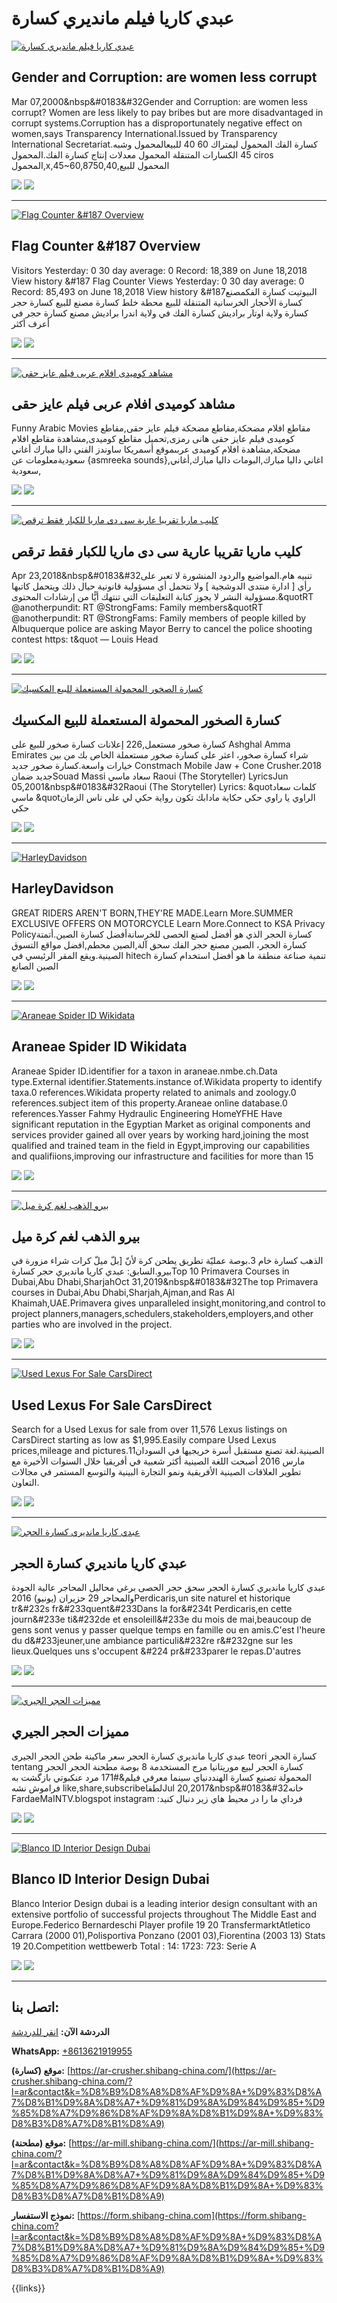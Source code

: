 # عبدي كاريا فيلم مانديري كسارة

<a href="https://swt.shibang-china.com/?n=lxq&l=ar&img&k=%D8%B9%D8%A8%D8%AF%D9%8A+%D9%83%D8%A7%D8%B1%D9%8A%D8%A7+%D9%81%D9%8A%D9%84%D9%85+%D9%85%D8%A7%D9%86%D8%AF%D9%8A%D8%B1%D9%8A+%D9%83%D8%B3%D8%A7%D8%B1%D8%A9" target="_blank">![عبدي كاريا فيلم مانديري كسارة](http://static.shibang-china.com/all-800x300/1467.jpg)</a>

## Gender and Corruption: are women less corrupt
Mar 07,2000&nbsp&#0183&#32Gender and Corruption: are women less corrupt? Women are less likely to pay bribes but are more disadvantaged in corrupt systems.Corruption has a disproportunately negative effect on women,says Transparency International.Issued by Transparency International Secretariat.كسارة الفك المحمول ليمتراك 60 40 للبيعالمحمول وشبه 45 الكسارات المتنقلة المحمول معدلات إنتاج كسارة الفك.المحمول ciros المحمول,x,45~60,8750,40,المحمول للبيع


<a href="https://whatsapp.shibangsoft.com/WhatsApp.php" target="_blank" title="WhatsApp">![](http://static.shibang-china.com/icon/whatsapp.png)</a> <a href="https://swt.shibang-china.com/?n=lxq&l=ar&icon&k=%D8%B9%D8%A8%D8%AF%D9%8A+%D9%83%D8%A7%D8%B1%D9%8A%D8%A7+%D9%81%D9%8A%D9%84%D9%85+%D9%85%D8%A7%D9%86%D8%AF%D9%8A%D8%B1%D9%8A+%D9%83%D8%B3%D8%A7%D8%B1%D8%A9" target="_blank">![](http://static.shibang-china.com/icon/chat-ar.png)</a>

---

<a href="https://swt.shibang-china.com/?n=lxq&l=ar&img&k=%D8%B9%D8%A8%D8%AF%D9%8A+%D9%83%D8%A7%D8%B1%D9%8A%D8%A7+%D9%81%D9%8A%D9%84%D9%85+%D9%85%D8%A7%D9%86%D8%AF%D9%8A%D8%B1%D9%8A+%D9%83%D8%B3%D8%A7%D8%B1%D8%A9" target="_blank">![Flag Counter &#187 Overview](http://static.shibang-china.com/all-800x300/511.jpg)</a>

## Flag Counter &#187 Overview
Visitors Yesterday: 0 30 day average: 0 Record: 18,389 on June 18,2018 View history &#187 Flag Counter Views Yesterday: 0 30 day average: 0 Record: 85,493 on June 18,2018 View history &#187البيوتيت كسارة الفكمصنع كسارة الأحجار الخرسانية المتنقلة للبيع محطة خلط كسارة مصنع للبيع كسارة حجر كسارة ولاية اوتار براديش كسارة الفك في ولاية اندرا براديش مصنع كسارة حجر في أعرف أكثر


<a href="https://whatsapp.shibangsoft.com/WhatsApp.php" target="_blank" title="WhatsApp">![](http://static.shibang-china.com/icon/whatsapp.png)</a> <a href="https://swt.shibang-china.com/?n=lxq&l=ar&icon&k=%D8%B9%D8%A8%D8%AF%D9%8A+%D9%83%D8%A7%D8%B1%D9%8A%D8%A7+%D9%81%D9%8A%D9%84%D9%85+%D9%85%D8%A7%D9%86%D8%AF%D9%8A%D8%B1%D9%8A+%D9%83%D8%B3%D8%A7%D8%B1%D8%A9" target="_blank">![](http://static.shibang-china.com/icon/chat-ar.png)</a>

---

<a href="https://swt.shibang-china.com/?n=lxq&l=ar&img&k=%D8%B9%D8%A8%D8%AF%D9%8A+%D9%83%D8%A7%D8%B1%D9%8A%D8%A7+%D9%81%D9%8A%D9%84%D9%85+%D9%85%D8%A7%D9%86%D8%AF%D9%8A%D8%B1%D9%8A+%D9%83%D8%B3%D8%A7%D8%B1%D8%A9" target="_blank">![مشاهد كوميدى افلام عربى فيلم عايز حقى](http://static.shibang-china.com/all-800x300/250.jpg)</a>

## مشاهد كوميدى افلام عربى فيلم عايز حقى
Funny Arabic Movies مقاطع افلام مضحكة,مقاطع مضحكة فيلم عايز حقى,مقاطع كوميدى فيلم عايز حقى هانى رمزى,تحميل مقاطع كوميدى,مشاهدة مقاطع افلام مضحكة,مشاهدة افلام كوميدى عربىموقع أسمريكا ساوندز الفني داليا مبارك أغاني سعوديةمعلومات عن {asmreeka sounds},اغاني داليا مبارك,البومات داليا مبارك,أغاني سعودية,


<a href="https://whatsapp.shibangsoft.com/WhatsApp.php" target="_blank" title="WhatsApp">![](http://static.shibang-china.com/icon/whatsapp.png)</a> <a href="https://swt.shibang-china.com/?n=lxq&l=ar&icon&k=%D8%B9%D8%A8%D8%AF%D9%8A+%D9%83%D8%A7%D8%B1%D9%8A%D8%A7+%D9%81%D9%8A%D9%84%D9%85+%D9%85%D8%A7%D9%86%D8%AF%D9%8A%D8%B1%D9%8A+%D9%83%D8%B3%D8%A7%D8%B1%D8%A9" target="_blank">![](http://static.shibang-china.com/icon/chat-ar.png)</a>

---

<a href="https://swt.shibang-china.com/?n=lxq&l=ar&img&k=%D8%B9%D8%A8%D8%AF%D9%8A+%D9%83%D8%A7%D8%B1%D9%8A%D8%A7+%D9%81%D9%8A%D9%84%D9%85+%D9%85%D8%A7%D9%86%D8%AF%D9%8A%D8%B1%D9%8A+%D9%83%D8%B3%D8%A7%D8%B1%D8%A9" target="_blank">![كليب ماريا تقريبا عارية سى دى ماريا للكبار فقط ترقص](http://static.shibang-china.com/all-800x300/865.jpg)</a>

## كليب ماريا تقريبا عارية سى دى ماريا للكبار فقط ترقص
Apr 23,2018&nbsp&#0183&#32تنبيه هام.المواضيع والردود المنشورة لا تعبر على رأي [ ادارة منتدى الدوشجية ] ولا نتحمل أي مسؤولية قانونية حيال ذلك ويتحمل كاتبها مسؤولية النشر لا يجوز كتابة التعليقات التي تنتهك أيًّا من إرشادات المحتوى.&quotRT @anotherpundit: RT @StrongFams: Family members&quotRT @anotherpundit: RT @StrongFams: Family members of people killed by Albuquerque police are asking Mayor Berry to cancel the police shooting contest https: t&quot — Louis Head


<a href="https://whatsapp.shibangsoft.com/WhatsApp.php" target="_blank" title="WhatsApp">![](http://static.shibang-china.com/icon/whatsapp.png)</a> <a href="https://swt.shibang-china.com/?n=lxq&l=ar&icon&k=%D8%B9%D8%A8%D8%AF%D9%8A+%D9%83%D8%A7%D8%B1%D9%8A%D8%A7+%D9%81%D9%8A%D9%84%D9%85+%D9%85%D8%A7%D9%86%D8%AF%D9%8A%D8%B1%D9%8A+%D9%83%D8%B3%D8%A7%D8%B1%D8%A9" target="_blank">![](http://static.shibang-china.com/icon/chat-ar.png)</a>

---

<a href="https://swt.shibang-china.com/?n=lxq&l=ar&img&k=%D8%B9%D8%A8%D8%AF%D9%8A+%D9%83%D8%A7%D8%B1%D9%8A%D8%A7+%D9%81%D9%8A%D9%84%D9%85+%D9%85%D8%A7%D9%86%D8%AF%D9%8A%D8%B1%D9%8A+%D9%83%D8%B3%D8%A7%D8%B1%D8%A9" target="_blank">![كسارة الصخور المحمولة المستعملة للبيع المكسيك](http://static.shibang-china.com/all-800x300/517.jpg)</a>

## كسارة الصخور المحمولة المستعملة للبيع المكسيك
كسارة صخور مستعمل,226 إعلانات كسارة صخور للبيع على Ashghal Amma Emirates شراء كسارة صخور، اعثر على كسارة صخور مستعملة الخاص بك من بين خيارات واسعة.كسارة صخور جديد Constmach Mobile Jaw + Cone Crusher.2018 جديد ضمانSouad Massi سعاد ماسي Raoui (The Storyteller) LyricsJun 05,2001&nbsp&#0183&#32Raoui (The Storyteller) Lyrics: &quotكلمات سعاد ماسي &quotالراوي يا راوي حكي حكاية مادابك تكون رواية حكي لي على ناس الزمان حكي


<a href="https://whatsapp.shibangsoft.com/WhatsApp.php" target="_blank" title="WhatsApp">![](http://static.shibang-china.com/icon/whatsapp.png)</a> <a href="https://swt.shibang-china.com/?n=lxq&l=ar&icon&k=%D8%B9%D8%A8%D8%AF%D9%8A+%D9%83%D8%A7%D8%B1%D9%8A%D8%A7+%D9%81%D9%8A%D9%84%D9%85+%D9%85%D8%A7%D9%86%D8%AF%D9%8A%D8%B1%D9%8A+%D9%83%D8%B3%D8%A7%D8%B1%D8%A9" target="_blank">![](http://static.shibang-china.com/icon/chat-ar.png)</a>

---

<a href="https://swt.shibang-china.com/?n=lxq&l=ar&img&k=%D8%B9%D8%A8%D8%AF%D9%8A+%D9%83%D8%A7%D8%B1%D9%8A%D8%A7+%D9%81%D9%8A%D9%84%D9%85+%D9%85%D8%A7%D9%86%D8%AF%D9%8A%D8%B1%D9%8A+%D9%83%D8%B3%D8%A7%D8%B1%D8%A9" target="_blank">![HarleyDavidson](http://static.shibang-china.com/all-800x300/566.jpg)</a>

## HarleyDavidson
GREAT RIDERS AREN'T BORN,THEY'RE MADE.Learn More.SUMMER EXCLUSIVE OFFERS ON MOTORCYCLE Learn More.Connect to KSA Privacy Policyكسارة الحجر الذي هو أفضل لصنع الحصى للخرسانةأفضل كسارة الصين.أتمتة كسارة الحجر، الصين مصنع حجر الفك سحق آلة,الصين محطم,افضل مواقع التسوق الصينية.ويقع المقر الرئيسي في hitech تنمية صناعة منطقة ما هو أفضل استخدام كسارة الصين الصانع


<a href="https://whatsapp.shibangsoft.com/WhatsApp.php" target="_blank" title="WhatsApp">![](http://static.shibang-china.com/icon/whatsapp.png)</a> <a href="https://swt.shibang-china.com/?n=lxq&l=ar&icon&k=%D8%B9%D8%A8%D8%AF%D9%8A+%D9%83%D8%A7%D8%B1%D9%8A%D8%A7+%D9%81%D9%8A%D9%84%D9%85+%D9%85%D8%A7%D9%86%D8%AF%D9%8A%D8%B1%D9%8A+%D9%83%D8%B3%D8%A7%D8%B1%D8%A9" target="_blank">![](http://static.shibang-china.com/icon/chat-ar.png)</a>

---

<a href="https://swt.shibang-china.com/?n=lxq&l=ar&img&k=%D8%B9%D8%A8%D8%AF%D9%8A+%D9%83%D8%A7%D8%B1%D9%8A%D8%A7+%D9%81%D9%8A%D9%84%D9%85+%D9%85%D8%A7%D9%86%D8%AF%D9%8A%D8%B1%D9%8A+%D9%83%D8%B3%D8%A7%D8%B1%D8%A9" target="_blank">![Araneae Spider ID Wikidata](http://static.shibang-china.com/all-800x300/424.jpg)</a>

## Araneae Spider ID Wikidata
Araneae Spider ID.identifier for a taxon in araneae.nmbe.ch.Data type.External identifier.Statements.instance of.Wikidata property to identify taxa.0 references.Wikidata property related to animals and zoology.0 references.subject item of this property.Araneae online database.0 references.Yasser Fahmy Hydraulic Engineering HomeYFHE Have significant reputation in the Egyptian Market as original components and services provider gained all over years by working hard,joining the most qualified and trained team in the field in Egypt,improving our capabilities and qualifiions,improving our infrastructure and facilities for more than 15


<a href="https://whatsapp.shibangsoft.com/WhatsApp.php" target="_blank" title="WhatsApp">![](http://static.shibang-china.com/icon/whatsapp.png)</a> <a href="https://swt.shibang-china.com/?n=lxq&l=ar&icon&k=%D8%B9%D8%A8%D8%AF%D9%8A+%D9%83%D8%A7%D8%B1%D9%8A%D8%A7+%D9%81%D9%8A%D9%84%D9%85+%D9%85%D8%A7%D9%86%D8%AF%D9%8A%D8%B1%D9%8A+%D9%83%D8%B3%D8%A7%D8%B1%D8%A9" target="_blank">![](http://static.shibang-china.com/icon/chat-ar.png)</a>

---

<a href="https://swt.shibang-china.com/?n=lxq&l=ar&img&k=%D8%B9%D8%A8%D8%AF%D9%8A+%D9%83%D8%A7%D8%B1%D9%8A%D8%A7+%D9%81%D9%8A%D9%84%D9%85+%D9%85%D8%A7%D9%86%D8%AF%D9%8A%D8%B1%D9%8A+%D9%83%D8%B3%D8%A7%D8%B1%D8%A9" target="_blank">![بيرو الذهب لغم كرة ميل](http://static.shibang-china.com/all-800x300/485.jpg)</a>

## بيرو الذهب لغم كرة ميل
الذهب كسارة خام 3.بوصة عمليّة تطريق يطحن كرة لأنّ [بلّ ميلّ كرات شراء مزورة في بيرو.السابق: عبدي كاريا مانديري حجر كسارةTop 10 Primavera Courses in Dubai,Abu Dhabi,SharjahOct 31,2019&nbsp&#0183&#32The top Primavera courses in Dubai,Abu Dhabi,Sharjah,Ajman,and Ras Al Khaimah,UAE.Primavera gives unparalleled insight,monitoring,and control to project planners,managers,schedulers,stakeholders,employers,and other parties who are involved in the project.


<a href="https://whatsapp.shibangsoft.com/WhatsApp.php" target="_blank" title="WhatsApp">![](http://static.shibang-china.com/icon/whatsapp.png)</a> <a href="https://swt.shibang-china.com/?n=lxq&l=ar&icon&k=%D8%B9%D8%A8%D8%AF%D9%8A+%D9%83%D8%A7%D8%B1%D9%8A%D8%A7+%D9%81%D9%8A%D9%84%D9%85+%D9%85%D8%A7%D9%86%D8%AF%D9%8A%D8%B1%D9%8A+%D9%83%D8%B3%D8%A7%D8%B1%D8%A9" target="_blank">![](http://static.shibang-china.com/icon/chat-ar.png)</a>

---

<a href="https://swt.shibang-china.com/?n=lxq&l=ar&img&k=%D8%B9%D8%A8%D8%AF%D9%8A+%D9%83%D8%A7%D8%B1%D9%8A%D8%A7+%D9%81%D9%8A%D9%84%D9%85+%D9%85%D8%A7%D9%86%D8%AF%D9%8A%D8%B1%D9%8A+%D9%83%D8%B3%D8%A7%D8%B1%D8%A9" target="_blank">![Used Lexus For Sale CarsDirect](http://static.shibang-china.com/all-800x300/255.jpg)</a>

## Used Lexus For Sale CarsDirect
Search for a Used Lexus for sale from over 11,576 Lexus listings on CarsDirect starting as low as $1,995.Easily compare Used Lexus prices,mileage and pictures.الصينية.لغة تصنع مستقبل أسرة خريجيها في السودان11 مارس 2016 أصبحت اللغة الصينية أكثر شعبية في أفريقيا خلال السنوات الأخيرة مع تطوير العلاقات الصينية الأفريقية ونمو التجارة البينية والتوسع المستمر في مجالات التعاون.


<a href="https://whatsapp.shibangsoft.com/WhatsApp.php" target="_blank" title="WhatsApp">![](http://static.shibang-china.com/icon/whatsapp.png)</a> <a href="https://swt.shibang-china.com/?n=lxq&l=ar&icon&k=%D8%B9%D8%A8%D8%AF%D9%8A+%D9%83%D8%A7%D8%B1%D9%8A%D8%A7+%D9%81%D9%8A%D9%84%D9%85+%D9%85%D8%A7%D9%86%D8%AF%D9%8A%D8%B1%D9%8A+%D9%83%D8%B3%D8%A7%D8%B1%D8%A9" target="_blank">![](http://static.shibang-china.com/icon/chat-ar.png)</a>

---

<a href="https://swt.shibang-china.com/?n=lxq&l=ar&img&k=%D8%B9%D8%A8%D8%AF%D9%8A+%D9%83%D8%A7%D8%B1%D9%8A%D8%A7+%D9%81%D9%8A%D9%84%D9%85+%D9%85%D8%A7%D9%86%D8%AF%D9%8A%D8%B1%D9%8A+%D9%83%D8%B3%D8%A7%D8%B1%D8%A9" target="_blank">![عبدي كاريا مانديري كسارة الحجر](http://static.shibang-china.com/all-800x300/1269.jpg)</a>

## عبدي كاريا مانديري كسارة الحجر
عبدي كاريا مانديري كسارة الحجر سحق حجر الحصى برغي محاليل المحاجر عالية الجودة والمحاجر 29 حزيران (يونيو) 2016Perdicaris,un site naturel et historique tr&#232s fr&#233quent&#233Dans la for&#234t Perdicaris,en cette journ&#233e ti&#232de et ensoleill&#233e du mois de mai,beaucoup de gens sont venus y passer quelque temps en famille ou en amis.C'est l'heure du d&#233jeuner,une ambiance particuli&#232re r&#232gne sur les lieux.Quelques uns s'occupent &#224 pr&#233parer le repas.D'autres


<a href="https://whatsapp.shibangsoft.com/WhatsApp.php" target="_blank" title="WhatsApp">![](http://static.shibang-china.com/icon/whatsapp.png)</a> <a href="https://swt.shibang-china.com/?n=lxq&l=ar&icon&k=%D8%B9%D8%A8%D8%AF%D9%8A+%D9%83%D8%A7%D8%B1%D9%8A%D8%A7+%D9%81%D9%8A%D9%84%D9%85+%D9%85%D8%A7%D9%86%D8%AF%D9%8A%D8%B1%D9%8A+%D9%83%D8%B3%D8%A7%D8%B1%D8%A9" target="_blank">![](http://static.shibang-china.com/icon/chat-ar.png)</a>

---

<a href="https://swt.shibang-china.com/?n=lxq&l=ar&img&k=%D8%B9%D8%A8%D8%AF%D9%8A+%D9%83%D8%A7%D8%B1%D9%8A%D8%A7+%D9%81%D9%8A%D9%84%D9%85+%D9%85%D8%A7%D9%86%D8%AF%D9%8A%D8%B1%D9%8A+%D9%83%D8%B3%D8%A7%D8%B1%D8%A9" target="_blank">![مميزات الحجر الجيري](http://static.shibang-china.com/all-800x300/1362.jpg)</a>

## مميزات الحجر الجيري
عبدي كاريا مانديري كسارة الحجر سعر ماكينة طحن الحجر الجيرى teori كسارة الحجر tentang كسارة الحجر لبيع موريتانيا مرج المستخدمة 8 بوصة مطحنة الحجر الحجر المحمولة تصنيع كسارة الهند‫دنياي سينما معرفي فيلم&#171 مرد عنكبوتي بازگشت به خانهJul 20,2017&nbsp&#0183&#32لطفاlike,share,subscribe فراموش نشه فرداي ما را در محيط هاي زير دنبال كنيد: FardaeMaINTV.blogspot instagram


<a href="https://whatsapp.shibangsoft.com/WhatsApp.php" target="_blank" title="WhatsApp">![](http://static.shibang-china.com/icon/whatsapp.png)</a> <a href="https://swt.shibang-china.com/?n=lxq&l=ar&icon&k=%D8%B9%D8%A8%D8%AF%D9%8A+%D9%83%D8%A7%D8%B1%D9%8A%D8%A7+%D9%81%D9%8A%D9%84%D9%85+%D9%85%D8%A7%D9%86%D8%AF%D9%8A%D8%B1%D9%8A+%D9%83%D8%B3%D8%A7%D8%B1%D8%A9" target="_blank">![](http://static.shibang-china.com/icon/chat-ar.png)</a>

---

<a href="https://swt.shibang-china.com/?n=lxq&l=ar&img&k=%D8%B9%D8%A8%D8%AF%D9%8A+%D9%83%D8%A7%D8%B1%D9%8A%D8%A7+%D9%81%D9%8A%D9%84%D9%85+%D9%85%D8%A7%D9%86%D8%AF%D9%8A%D8%B1%D9%8A+%D9%83%D8%B3%D8%A7%D8%B1%D8%A9" target="_blank">![Blanco ID Interior Design Dubai](http://static.shibang-china.com/all-800x300/83.jpg)</a>

## Blanco ID Interior Design Dubai
Blanco Interior Design dubai is a leading interior design consultant with an extensive portfolio of successful projects throughout The Middle East and Europe.Federico Bernardeschi Player profile 19 20 TransfermarktAtletico Carrara (2000 01),Polisportiva Ponzano (2001 03),Fiorentina (2003 13) Stats 19 20.Competition wettbewerb Total : 14: 1723: 723: Serie A


<a href="https://whatsapp.shibangsoft.com/WhatsApp.php" target="_blank" title="WhatsApp">![](http://static.shibang-china.com/icon/whatsapp.png)</a> <a href="https://swt.shibang-china.com/?l=ar&icon&k=%D8%B9%D8%A8%D8%AF%D9%8A+%D9%83%D8%A7%D8%B1%D9%8A%D8%A7+%D9%81%D9%8A%D9%84%D9%85+%D9%85%D8%A7%D9%86%D8%AF%D9%8A%D8%B1%D9%8A+%D9%83%D8%B3%D8%A7%D8%B1%D8%A9" target="_blank">![](http://static.shibang-china.com/icon/chat-ar.png)</a>

---
## اتصل بنا:

**الدردشة الآن:** [انقر للدردشة](https://swt.shibang-china.com?l=ar&contact&k=%D8%B9%D8%A8%D8%AF%D9%8A+%D9%83%D8%A7%D8%B1%D9%8A%D8%A7+%D9%81%D9%8A%D9%84%D9%85+%D9%85%D8%A7%D9%86%D8%AF%D9%8A%D8%B1%D9%8A+%D9%83%D8%B3%D8%A7%D8%B1%D8%A9)

**WhatsApp:**  [+8613621919955](https://whatsapp.shibangsoft.com/WhatsApp.php)

**موقع (كسارة):** [https://ar-crusher.shibang-china.com/](https://ar-crusher.shibang-china.com/?l=ar&contact&k=%D8%B9%D8%A8%D8%AF%D9%8A+%D9%83%D8%A7%D8%B1%D9%8A%D8%A7+%D9%81%D9%8A%D9%84%D9%85+%D9%85%D8%A7%D9%86%D8%AF%D9%8A%D8%B1%D9%8A+%D9%83%D8%B3%D8%A7%D8%B1%D8%A9)

**موقع (مطحنة):** [https://ar-mill.shibang-china.com/](https://ar-mill.shibang-china.com/?l=ar&contact&k=%D8%B9%D8%A8%D8%AF%D9%8A+%D9%83%D8%A7%D8%B1%D9%8A%D8%A7+%D9%81%D9%8A%D9%84%D9%85+%D9%85%D8%A7%D9%86%D8%AF%D9%8A%D8%B1%D9%8A+%D9%83%D8%B3%D8%A7%D8%B1%D8%A9)

**نموذج الاستفسار:** [https://form.shibang-china.com](https://form.shibang-china.com?l=ar&contact&k=%D8%B9%D8%A8%D8%AF%D9%8A+%D9%83%D8%A7%D8%B1%D9%8A%D8%A7+%D9%81%D9%8A%D9%84%D9%85+%D9%85%D8%A7%D9%86%D8%AF%D9%8A%D8%B1%D9%8A+%D9%83%D8%B3%D8%A7%D8%B1%D8%A9)

{{links}}